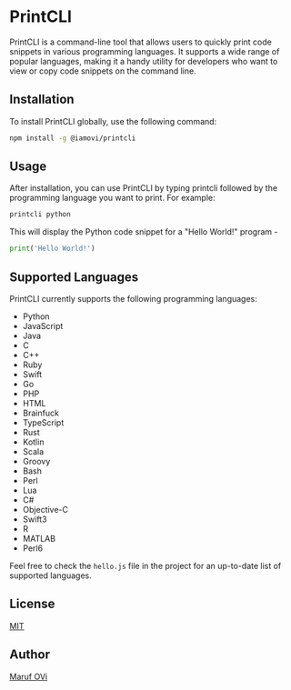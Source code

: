# PrintCLI

PrintCLI is a command-line tool that allows users to quickly print code snippets in various programming languages. It supports a wide range of popular languages, making it a handy utility for developers who want to view or copy code snippets on the command line.

## Installation

To install PrintCLI globally, use the following command:

```bash
npm install -g @iamovi/printcli
```

## Usage

After installation, you can use PrintCLI by typing printcli followed by the programming language you want to print. For example:

```bash
printcli python
```

This will display the Python code snippet for a "Hello World!" program - 

```python
print('Hello World!')
```

## Supported Languages

PrintCLI currently supports the following programming languages:

- Python
- JavaScript
- Java
- C
- C++
- Ruby
- Swift
- Go
- PHP
- HTML
- Brainfuck
- TypeScript
- Rust
- Kotlin
- Scala
- Groovy
- Bash
- Perl
- Lua
- C#
- Objective-C
- Swift3
- R
- MATLAB
- Perl6

Feel free to check the `hello.js` file in the project for an up-to-date list of supported languages.

## License

[MIT](LICENSE)

## Author

[Maruf OVi](https://oviportfo.netlify.app/)